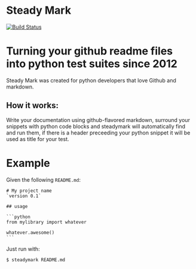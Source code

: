 # Steady Mark
[![Build Status](https://secure.travis-ci.org/gabrielfalcao/steadymark.png)](http://travis-ci.org/gabrielfalcao/steadymark)

# Turning your github readme files into python test suites since 2012

Steady Mark was created for python developers that love Github and
markdown.

## How it works:

Write your documentation using github-flavored markdown, surround your
snippets with python code blocks and steadymark will automatically
find and run them, if there is a header preceeding your python snippet
it will be used as title for your test.

# Example

Given the following `README.md`:

    # My project name
    `version 0.1`

    ## usage

    ```python
    from mylibrary import whatever

    whatever.awesome()
    ```

Just run with:

```console
$ steadymark README.md
```

